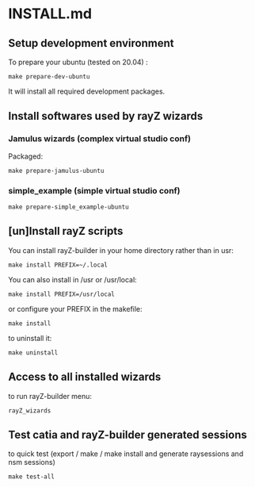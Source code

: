 # INSTALL.md

## Setup development environment

To prepare your ubuntu (tested on 20.04) :

    make prepare-dev-ubuntu

It will install all required development packages.


## Install softwares used by rayZ wizards

### Jamulus wizards (complex virtual studio conf)

Packaged:
    
    make prepare-jamulus-ubuntu
    
### simple_example (simple virtual studio conf)
    
    make prepare-simple_example-ubuntu

## [un]Install rayZ scripts 

You can install rayZ-builder in your home directory rather than in usr:

    make install PREFIX=~/.local
    
You can also install in /usr or /usr/local:
    
    make install PREFIX=/usr/local

or configure your PREFIX in the makefile:

    make install
    
to uninstall it:
  
    make uninstall

## Access to all installed wizards

to run rayZ-builder menu:

    rayZ_wizards


## Test catia and rayZ-builder generated sessions
    
to quick test (export / make / make install and generate raysessions and nsm sessions)

    make test-all

